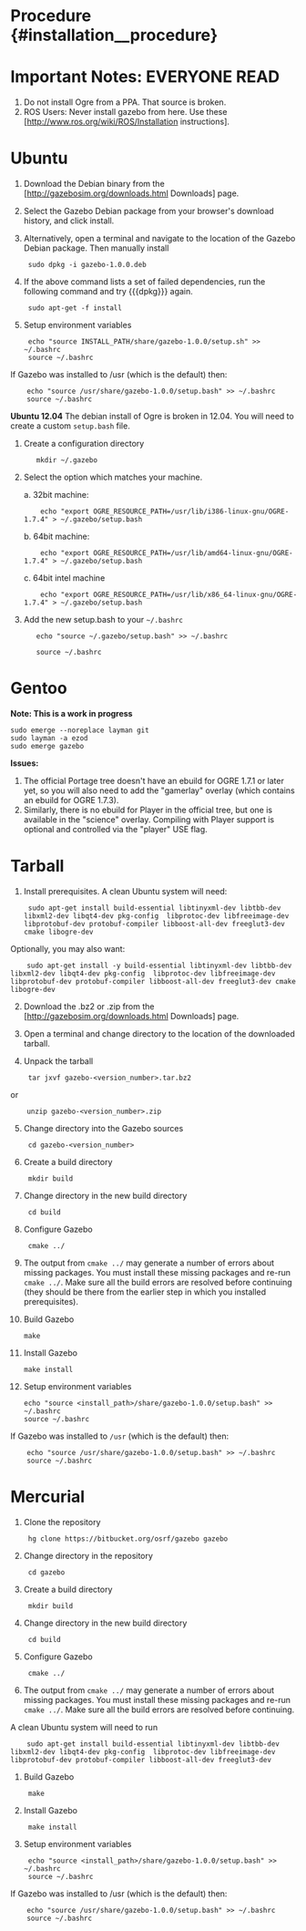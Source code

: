 Procedure {#installation__procedure}
============
Important Notes: EVERYONE READ
==
1. Do not install Ogre from a PPA. That source is broken.
2. ROS Users: Never install gazebo from here. Use these [http://www.ros.org/wiki/ROS/Installation instructions].

Ubuntu
==

1. Download the Debian binary from the [http://gazebosim.org/downloads.html Downloads] page.
2. Select the Gazebo Debian package from your browser's download history, and click install.
3. Alternatively, open a terminal and navigate to the location of the Gazebo Debian package. Then manually install

        sudo dpkg -i gazebo-1.0.0.deb

4. If the above command lists a set of failed dependencies, run the following command and try {{{dpkg}}} again.

        sudo apt-get -f install

5. Setup environment variables

        echo "source INSTALL_PATH/share/gazebo-1.0.0/setup.sh" >> ~/.bashrc
        source ~/.bashrc

  If Gazebo was installed to /usr (which is the default) then:

        echo "source /usr/share/gazebo-1.0.0/setup.bash" >> ~/.bashrc
        source ~/.bashrc

  **Ubuntu 12.04**
  The debian install of Ogre is broken in 12.04. You will need to create a custom `setup.bash` file.

  1. Create a configuration directory

            mkdir ~/.gazebo

  2. Select the option which matches your machine.

     a. 32bit machine:

             echo "export OGRE_RESOURCE_PATH=/usr/lib/i386-linux-gnu/OGRE-1.7.4" > ~/.gazebo/setup.bash

     b. 64bit machine:

             echo "export OGRE_RESOURCE_PATH=/usr/lib/amd64-linux-gnu/OGRE-1.7.4" > ~/.gazebo/setup.bash

     c. 64bit intel machine

             echo "export OGRE_RESOURCE_PATH=/usr/lib/x86_64-linux-gnu/OGRE-1.7.4" > ~/.gazebo/setup.bash

  3. Add the new setup.bash to your `~/.bashrc`

            echo "source ~/.gazebo/setup.bash" >> ~/.bashrc

            source ~/.bashrc

Gentoo
==

**Note: This is a work in progress**

    sudo emerge --noreplace layman git
    sudo layman -a ezod
    sudo emerge gazebo

**Issues:**

1. The official Portage tree doesn't have an ebuild for OGRE 1.7.1 or later yet, so you will also need to add the "gamerlay" overlay (which contains an ebuild for OGRE 1.7.3).
2. Similarly, there is no ebuild for Player in the official tree, but one is available in the "science" overlay. Compiling with Player support is optional and controlled via the "player" USE flag.
 
Tarball
==

1. Install prerequisites.  A clean Ubuntu system will need:

        sudo apt-get install build-essential libtinyxml-dev libtbb-dev libxml2-dev libqt4-dev pkg-config  libprotoc-dev libfreeimage-dev libprotobuf-dev protobuf-compiler libboost-all-dev freeglut3-dev cmake libogre-dev

 Optionally, you may also want:

        sudo apt-get install -y build-essential libtinyxml-dev libtbb-dev libxml2-dev libqt4-dev pkg-config  libprotoc-dev libfreeimage-dev libprotobuf-dev protobuf-compiler libboost-all-dev freeglut3-dev cmake libogre-dev

2. Download the .bz2 or .zip from the [http://gazebosim.org/downloads.html Downloads] page.
3. Open a terminal and change directory to the location of the downloaded tarball.
4. Unpack the tarball

        tar jxvf gazebo-<version_number>.tar.bz2

  or 

        unzip gazebo-<version_number>.zip

5. Change directory into the Gazebo sources

        cd gazebo-<version_number>

6. Create a build directory

        mkdir build

7. Change directory in the new build directory

        cd build

8. Configure Gazebo

        cmake ../

9. The output from `cmake ../` may generate a number of errors about missing packages. You must install these missing packages and re-run `cmake ../`. Make sure all the build errors are resolved before continuing (they should be there from the earlier step in which you installed prerequisites).
10. Build Gazebo

        make

11. Install Gazebo

        make install

12. Setup environment variables

        echo "source <install_path>/share/gazebo-1.0.0/setup.bash" >> ~/.bashrc
        source ~/.bashrc

  If Gazebo was installed to `/usr` (which is the default) then:

        echo "source /usr/share/gazebo-1.0.0/setup.bash" >> ~/.bashrc
        source ~/.bashrc

Mercurial
==

1. Clone the repository

        hg clone https://bitbucket.org/osrf/gazebo gazebo

1. Change directory in the repository

        cd gazebo

1. Create a build directory

        mkdir build

1. Change directory in the new build directory

        cd build

1. Configure Gazebo

        cmake ../

1. The output from `cmake ../` may generate a number of errors about missing packages. You must install these missing packages and re-run `cmake ../`. Make sure all the build errors are resolved before continuing.

  A clean Ubuntu system will need to run

        sudo apt-get install build-essential libtinyxml-dev libtbb-dev libxml2-dev libqt4-dev pkg-config  libprotoc-dev libfreeimage-dev libprotobuf-dev protobuf-compiler libboost-all-dev freeglut3-dev

1. Build Gazebo

        make

1. Install Gazebo

        make install

1. Setup environment variables

        echo "source <install_path>/share/gazebo-1.0.0/setup.bash" >> ~/.bashrc
        source ~/.bashrc

  If Gazebo was installed to /usr (which is the default) then:

        echo "source /usr/share/gazebo-1.0.0/setup.bash" >> ~/.bashrc
        source ~/.bashrc

